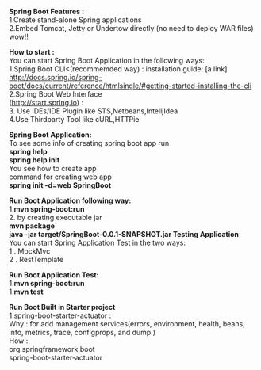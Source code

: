 <b>Spring Boot Features : </b><br/>
1.Create stand-alone Spring applications <br/>
2.Embed Tomcat, Jetty or Undertow directly (no need to deploy WAR files) wow!! <br/>

<b>How to start : </b><br/>
You can start Spring Boot Application in the following ways: <br/>
1.Spring Boot CLI<(recommemded 	way)  : 
installation guide: [a link] http://docs.spring.io/spring-boot/docs/current/reference/htmlsingle/#getting-started-installing-the-cli <br/>
2.Spring Boot Web Interface<br/>(http://start.spring.io)  : <br/>
3. Use IDEs/IDE Plugin like STS,Netbeans,IntelljIdea<br/>
4.Use Thirdparty Tool like cURL,HTTPie

<b>Spring Boot Application:</b> <br/>
To see some info of creating spring boot app run <br>
<b>spring help</b><br/>
<b>spring help init</b> <br>
You see how to create app <br>
command for creating web app <br>
<b>spring init -d=web SpringBoot</b> <br>

<b>Run Boot Application following way:</b> <br/>
1.<b>mvn spring-boot:run </b><br/>
2. by creating executable jar <br/>
<b>mvn package <br/>
java -jar target/SpringBoot-0.0.1-SNAPSHOT.jar </b>
<b>Testing Application</b> <br/>
You can start Spring Application Test in the two ways: <br/>
1 . MockMvc  <br/>
2 . RestTemplate <br/>

<b>Run Boot Application Test:</b> <br/>
1.<b>mvn spring-boot:run </b><br/>
1.<b>mvn test </b><br/>

<b>Run Boot Built in Starter project</b> <br/>
1.spring-boot-starter-actuator : <br>
Why : for add management services(errors, environment, health, beans, info, metrics, trace, configprops, and dump.) </br>
How : <dependency></br>
            <groupId>org.springframework.boot</groupId></br>
            <artifactId>spring-boot-starter-actuator</artifactId></br>
        </dependency></br>

